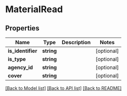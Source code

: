 # MaterialRead

## Properties
Name | Type | Description | Notes
------------ | ------------- | ------------- | -------------
**is_identifier** | **string** |  | [optional] 
**is_type** | **string** |  | [optional] 
**agency_id** | **string** |  | [optional] 
**cover** | **string** |  | [optional] 

[[Back to Model list]](../../README.md#documentation-for-models) [[Back to API list]](../../README.md#documentation-for-api-endpoints) [[Back to README]](../../README.md)

